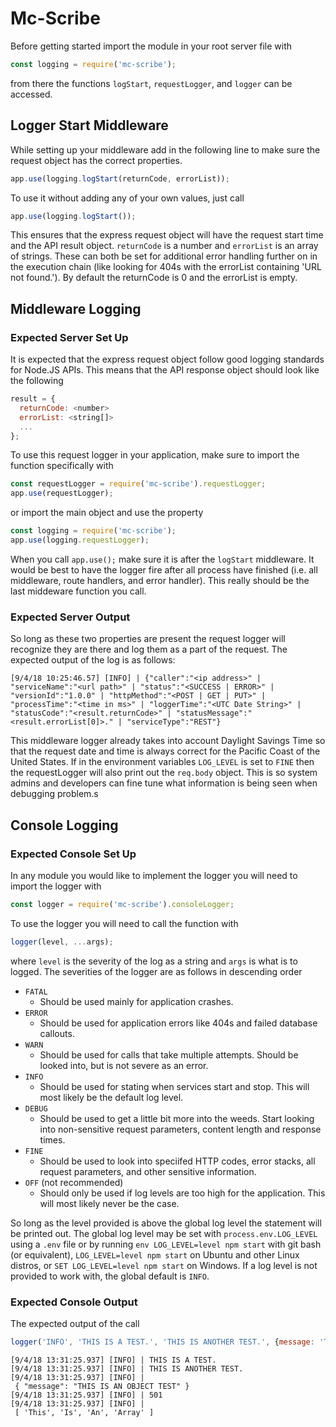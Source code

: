 # Mc-Scribe

Before getting started import the module in your root server file with

```javascript
const logging = require('mc-scribe');
```

from there the functions `logStart`, `requestLogger`, and `logger` can be accessed.

## Logger Start Middleware

While setting up your middleware add in the following line to make sure the request object has the correct properties.

```javascript
app.use(logging.logStart(returnCode, errorList));
```

To use it without adding any of your own values, just call

```javascript
app.use(logging.logStart());
```

This ensures that the express request object will have the request start time and the API result object. `returnCode` is a number and `errorList` is an array of strings. These can both be set for additional error handling further on in the execution chain (like looking for 404s with the errorList containing 'URL not found.'). By default the returnCode is 0 and the errorList is empty.

## Middleware Logging

### Expected Server Set Up

It is expected that the express request object follow good logging standards for Node.JS APIs. This means that the API response object should look like the following

```javascript
result = {
  returnCode: <number>
  errorList: <string[]>
  ...
};
```

To use this request logger in your application, make sure to import the function specifically with

```javascript
const requestLogger = require('mc-scribe').requestLogger;
app.use(requestLogger);
```

or import the main object and use the property

```javascript
const logging = require('mc-scribe');
app.use(logging.requestLogger);
```

When you call `app.use();` make sure it is after the `logStart` middleware. It would be best to have the logger fire after all process have finished (i.e. all middleware, route handlers, and error handler). This really should be the last middeware function you call.

### Expected Server Output

So long as these two properties are present the request logger will recognize they are there and log them as a part of the request.
The expected output of the log is as follows:

```text
[9/4/18 10:25:46.57] [INFO] | {"caller":"<ip address>" | "serviceName":"<url path>" | "status":"<SUCCESS | ERROR>" | "versionId":"1.0.0" | "httpMethod":"<POST | GET | PUT>" | "processTime":"<time in ms>" | "loggerTime":"<UTC Date String>" | "statusCode":"<result.returnCode>" | "statusMessage":"<result.errorList[0]>." | "serviceType":"REST"}
```

This middleware logger already takes into account Daylight Savings Time so that the request date and time is always correct for the Pacific Coast of the United States.
If in the environment variables `LOG_LEVEL` is set to `FINE` then the requestLogger will also print out the `req.body` object. This is so system admins and developers can fine tune what information is being seen when debugging problem.s

## Console Logging

### Expected Console Set Up

In any module you would like to implement the logger you will need to import the logger with

```javascript
const logger = require('mc-scribe').consoleLogger;
```

To use the logger you will need to call the function with

```javascript
logger(level, ...args);
```

where `level` is the severity of the log as a string and `args` is what is to logged. The severities of the logger are as follows in descending order

* `FATAL`
  * Should be used mainly for application crashes.
* `ERROR`
  * Should be used for application errors like 404s and failed database callouts.
* `WARN`
  * Should be used for calls that take multiple attempts. Should be looked into, but is not severe as an error.
* `INFO`
  * Should be used for stating when services start and stop. This will most likely be the default log level.
* `DEBUG`
  * Should be used to get a little bit more into the weeds. Start looking into non-sensitive request parameters, content length and response times.
* `FINE`
  * Should be used to look into speciifed HTTP codes, error stacks, all request parameters, and other sensitive information.
* `OFF` (not recommended)
  * Should only be used if log levels are too high for the application. This will most likely never be the case.

So long as the level provided is above the global log level the statement will be printed out. The global log level may be set with `process.env.LOG_LEVEL` using a `.env` file or by running `env LOG_LEVEL=level npm start` with git bash (or equivalent), `LOG_LEVEL=level npm start` on Ubuntu and other Linux distros, or `SET LOG_LEVEL=level npm start` on Windows. If a log level is not provided to work with, the global default is `INFO`.

### Expected Console Output

The expected output of the call

```javascript
logger('INFO', 'THIS IS A TEST.', 'THIS IS ANOTHER TEST.', {message: 'THIS IS AN OBJECT TEST'}, 501, ['This', 'Is', 'An', 'Array']);
```

```text
[9/4/18 13:31:25.937] [INFO] | THIS IS A TEST.
[9/4/18 13:31:25.937] [INFO] | THIS IS ANOTHER TEST.
[9/4/18 13:31:25.937] [INFO] |
 { "message": "THIS IS AN OBJECT TEST" }
[9/4/18 13:31:25.937] [INFO] | 501
[9/4/18 13:31:25.937] [INFO] |
 [ 'This', 'Is', 'An', 'Array' ]
```
